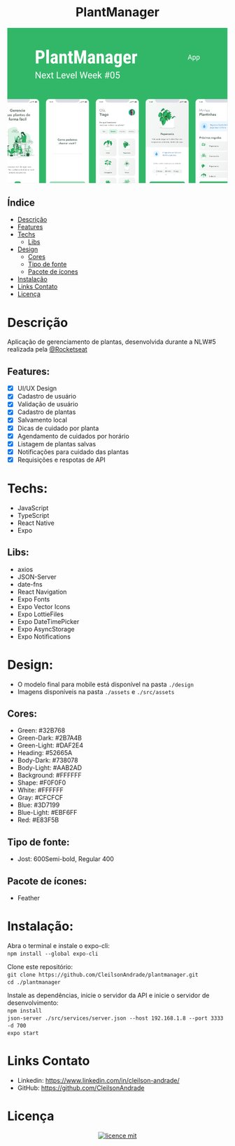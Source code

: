 <div align="center">
    <h1 align="center">PlantManager</h1>
    <img src="./design/design.png" alt="Logo" width="800">
</div>

## Índice

* [Descrição](#descrição)
* [Features](#features) 
* [Techs](#techs)
  * [Libs](#Libs)
* [Design](#design)
  * [Cores](#cores)
  * [Tipo de fonte](#tipo-de-fonte)
  * [Pacote de ícones](#pacote-de-ícones)
* [Instalação](#instalação)
* [Links Contato](#links-contato)
* [Licença](#licença)

# Descrição
Aplicação de gerenciamento de plantas, desenvolvida durante a NLW#5 realizada pela <a href="https://github.com/Rocketseat">@Rocketseat</a>

## Features:
- [x] UI/UX Design
- [x] Cadastro de usuário
- [x] Validação de usuário
- [x] Cadastro de plantas
- [x] Salvamento local
- [x] Dicas de cuidado por planta
- [x] Agendamento de cuidados por horário
- [x] Listagem de plantas salvas
- [x] Notificações para cuidado das plantas
- [x] Requisições e respotas de API

# Techs: 
- JavaScript
- TypeScript
- React Native
- Expo

## Libs:
- axios
- JSON-Server
- date-fns
- React Navigation
- Expo Fonts
- Expo Vector Icons
- Expo LottieFiles
- Expo DateTimePicker
- Expo AsyncStorage
- Expo Notifications

# Design:
- O modelo final para mobile está disponível na pasta `./design`<br>
- Imagens disponíveis na pasta `./assets` e `./src/assets`<br>

## Cores:
- Green: #32B768<br>
- Green-Dark: #2B7A4B<br>
- Green-Light: #DAF2E4<br>
- Heading: #52665A<br>
- Body-Dark: #738078<br>
- Body-Light: #AAB2AD<br>
- Background: #FFFFFF<br>
- Shape: #F0F0F0<br>
- White: #FFFFFF<br>
- Gray: #CFCFCF<br>
- Blue: #3D7199<br>
- Blue-Light: #EBF6FF<br>
- Red: #E83F5B<br>

## Tipo de fonte:
- Jost: 600Semi-bold, Regular 400

## Pacote de ícones:
- Feather

# Instalação:
Abra o terminal e instale o expo-cli:<br>
`npm install --global expo-cli`<br>

Clone este repositório:<br>
`git clone https://github.com/CleilsonAndrade/plantmanager.git`<br>
`cd ./plantmanager`<br>

Instale as dependências, inicie o servidor da API e inicie o servidor de desenvolvimento:<br>
`npm install`<br>
`json-server ./src/services/server.json --host 192.168.1.8 --port 3333 -d 700`<br>
`expo start`<br>

# Links Contato
- Linkedin: https://www.linkedin.com/in/cleilson-andrade/<br>
- GitHub: https://github.com/CleilsonAndrade<br>

# Licença
<p align="center"><a href="https://github.com/CleilsonAndrade/plantmanager/blob/master/LICENSE"><img src="https://camo.githubusercontent.com/002151a49ee9afae7ce4c2bce93056c9f0e108fbd14e5a7e46e7e79d87bb1071/68747470733a2f2f696d672e736869656c64732e696f2f62616467652f6c6963656e63652d4d49542d626c75652e7376673f7374796c653d666c61742d737175617265" alt="licence mit" data-canonical-src="https://img.shields.io/badge/licence-MIT-blue.svg?style=flat-square" style="max-width:100%;"></a></p>

